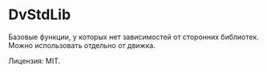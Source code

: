 # DvStdLib

Базовые функции, у которых нет зависимостей от сторонних библиотек.
Можно использовать отдельно от движка.

Лицензия: MIT.
